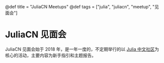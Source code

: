 @def title = "JuliaCN Meetups"
@def tags = ["julia", "juliacn", "meetup", "见面会"]

# JuliaCN 见面会

JuliaCN 见面会始于 2018 年，是一年一度的，不定期举行的以 [Julia 中文社区](https://cn.julialang.org/)为核心的活动，主要内容为新手指引和主题报告。